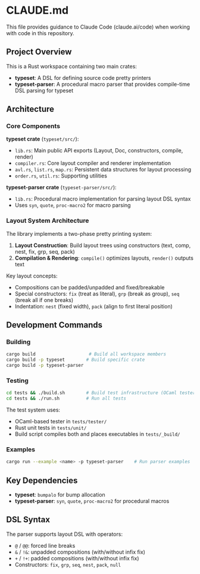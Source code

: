 # CLAUDE.md

This file provides guidance to Claude Code (claude.ai/code) when working with code in this repository.

## Project Overview

This is a Rust workspace containing two main crates:
- **typeset**: A DSL for defining source code pretty printers
- **typeset-parser**: A procedural macro parser that provides compile-time DSL parsing for typeset

## Architecture

### Core Components

**typeset crate** (`typeset/src/`):
- `lib.rs`: Main public API exports (Layout, Doc, constructors, compile, render)
- `compiler.rs`: Core layout compiler and renderer implementation
- `avl.rs`, `list.rs`, `map.rs`: Persistent data structures for layout processing
- `order.rs`, `util.rs`: Supporting utilities

**typeset-parser crate** (`typeset-parser/src/`):
- `lib.rs`: Procedural macro implementation for parsing layout DSL syntax
- Uses `syn`, `quote`, `proc-macro2` for macro parsing

### Layout System Architecture

The library implements a two-phase pretty printing system:
1. **Layout Construction**: Build layout trees using constructors (text, comp, nest, fix, grp, seq, pack)
2. **Compilation & Rendering**: `compile()` optimizes layouts, `render()` outputs text

Key layout concepts:
- Compositions can be padded/unpadded and fixed/breakable
- Special constructors: `fix` (treat as literal), `grp` (break as group), `seq` (break all if one breaks)
- Indentation: `nest` (fixed width), `pack` (align to first literal position)

## Development Commands

### Building
```bash
cargo build                    # Build all workspace members
cargo build -p typeset        # Build specific crate
cargo build -p typeset-parser
```

### Testing
```bash
cd tests && ./build.sh        # Build test infrastructure (OCaml tester + Rust unit tests)
cd tests && ./run.sh          # Run all tests
```

The test system uses:
- OCaml-based tester in `tests/tester/` 
- Rust unit tests in `tests/unit/`
- Build script compiles both and places executables in `tests/_build/`

### Examples
```bash
cargo run --example <name> -p typeset-parser    # Run parser examples
```

## Key Dependencies

- **typeset**: `bumpalo` for bump allocation
- **typeset-parser**: `syn`, `quote`, `proc-macro2` for procedural macros

## DSL Syntax

The parser supports layout DSL with operators:
- `@` / `@@`: forced line breaks
- `&` / `!&`: unpadded compositions (with/without infix fix)
- `+` / `!+`: padded compositions (with/without infix fix)
- Constructors: `fix`, `grp`, `seq`, `nest`, `pack`, `null`